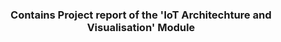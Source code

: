 <h3 align="center">Contains Project report of the 'IoT Architechture and Visualisation' Module</h3>
